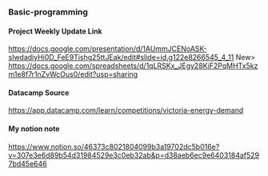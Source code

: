 ### Basic-programming

#### Project Weekly Update Link
https://docs.google.com/presentation/d/1AUmmJCENoASK-sIwdadiyHi0D_FeE9Tishg25ttJEak/edit#slide=id.g122e8266545_4_11
New> https://docs.google.com/spreadsheets/d/1qLRSKx_JEgy28KiF2PqMHTx5kzm1e8f7r1nZvWcOus0/edit?usp=sharing

#### Datacamp Source
https://app.datacamp.com/learn/competitions/victoria-energy-demand

#### My notion note
https://www.notion.so/46373c8021804099b3a19702dc5b016e?v=307e3e6d89b54d31984529e3c0eb32ab&p=d38aeb6ec9e6403184af5297bd45e646

